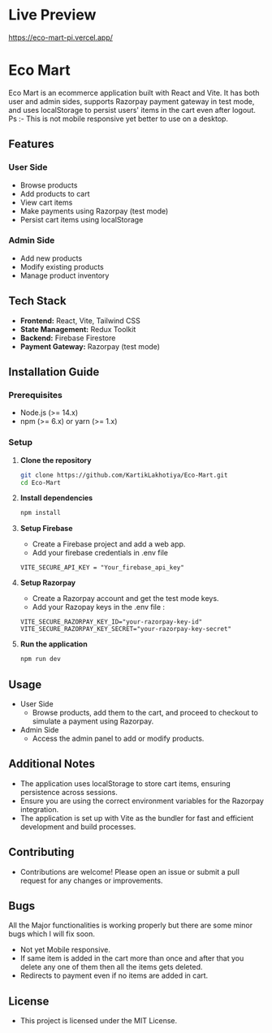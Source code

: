 # Live Preview
https://eco-mart-pi.vercel.app/

# Eco Mart

Eco Mart is an ecommerce application built with React and Vite. It has both user and admin sides, supports Razorpay payment gateway in test mode, and uses localStorage to persist users' items in the cart even after logout. Ps :- This is not mobile responsive yet better to use on a desktop.

## Features

### User Side
- Browse products
- Add products to cart
- View cart items
- Make payments using Razorpay (test mode)
- Persist cart items using localStorage

### Admin Side
- Add new products
- Modify existing products
- Manage product inventory

## Tech Stack
- **Frontend:** React, Vite, Tailwind CSS
- **State Management:** Redux Toolkit
- **Backend:** Firebase Firestore
- **Payment Gateway:** Razorpay (test mode)

## Installation Guide

### Prerequisites

- Node.js (>= 14.x)
- npm (>= 6.x) or yarn (>= 1.x)

### Setup

1. **Clone the repository**

   ```bash
   git clone https://github.com/KartikLakhotiya/Eco-Mart.git
   cd Eco-Mart

2. **Install dependencies**
    ```bash
    npm install

3. **Setup Firebase**
    - Create a Firebase project and add a web app.
    - Add your firebase credentials in .env file 
    ```
    VITE_SECURE_API_KEY = "Your_firebase_api_key"
    ```

4. **Setup Razorpay**
    - Create a Razorpay account and get the test mode keys.
    - Add your Razopay keys in the .env file :
    ```
    VITE_SECURE_RAZORPAY_KEY_ID="your-razorpay-key-id"
    VITE_SECURE_RAZORPAY_KEY_SECRET="your-razorpay-key-secret"
    ```

5. **Run the application**
    ```bash
    npm run dev

## Usage
- User Side
    - Browse products, add them to the cart, and proceed to checkout to simulate a payment using Razorpay.
- Admin Side
    - Access the admin panel to add or modify products.


## Additional Notes
- The application uses localStorage to store cart items, ensuring persistence across sessions.
- Ensure you are using the correct environment variables for the Razorpay integration.
- The application is set up with Vite as the bundler for fast and efficient development and build processes.


## Contributing
- Contributions are welcome! Please open an issue or submit a pull request for any changes or improvements.

## Bugs
All the Major functionalities is working properly but there are some minor bugs which I will fix soon.
- Not yet Mobile responsive.
- If same item is added in the cart more than once and after that you delete any one of them then all the items gets deleted.
- Redirects to payment even if no items are added in cart.



## License
- This project is licensed under the MIT License.





